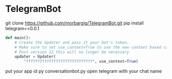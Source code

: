 # TelegramBot


git clone https://github.com/morbargig/TelegramBot.git
pip install telegram==0.0.1
```python
def main():
    # Create the Updater and pass it your bot's token.
    # Make sure to set use_context=True to use the new context based callbacks
    # Post version 12 this will no longer be necessary
    updater = Updater(
        "?????????????????????????????", use_context=True)
```
put your app id
py conversationbot.py
open telegram with your chat name
